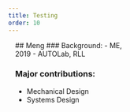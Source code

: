```yaml
---
title: Testing 
order: 10
---
```


<style scoped>
.person {
    float: left;
    padding: 0 1em;
    width: 48%;
}
</style>

<div class="person" markdown="1">
## Meng 
### Background:
- ME, 2019
- AUTOLab, RLL

### Major contributions:
- Mechanical Design
- Systems Design
</div>


<div style="clear: both;"></div>
